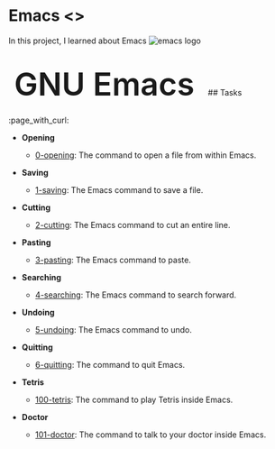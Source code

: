 # Emacs <<project--946>>

In this project, I learned about Emacs
 <img style="max-height: 100px;vertical-align: top;"
   src="https://www.gnu.org/software/emacs/images/emacs.png"
   alt="emacs logo">
<h1 style=
    "display: inline;font-size: 4em;line-height: 110px;margin: 0 10px;font-weight: 600;">
    GNU Emacs
</h1>
## Tasks :page_with_curl:

* **Opening**
  * [0-opening](./0-opening): The command to open a file from within Emacs.

* **Saving**
  * [1-saving](./1-saving): The Emacs command to save a file.

* **Cutting**
  * [2-cutting](./2-cutting): The Emacs command to cut an entire line.

* **Pasting**
  * [3-pasting](./3-pasting): The Emacs command to paste.

* **Searching**
  * [4-searching](4-searching): The Emacs command to search forward.

* **Undoing**
  * [5-undoing](./5-undoing): The Emacs command to undo.

* **Quitting**
  * [6-quitting](./6-quitting): The command to quit Emacs.

* **Tetris**
  * [100-tetris](./100-tetris): The command to play Tetris inside Emacs.

* **Doctor**
  * [101-doctor](./101-doctor): The command to talk to your doctor inside Emacs.